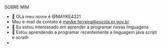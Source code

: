 SOBRE MIM

- 👋 OLá meu nome é @MAYKE4321
- Meu e-mail de contato é mayke.ferreira@escola.pr.gov.br
- 👀 Eu estou interessado em aprender a programar novas linguagens 
- 🌱 Estou aprendendo a programar recentemente a linguagem java script e scrath
- 
